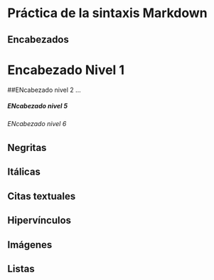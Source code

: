 # Práctica de la sintaxis Markdown

## Encabezados
# Encabezado Nivel 1
##ENcabezado nivel 2
...
##### ENcabezado nivel 5
###### ENcabezado nivel 6

## Negritas

## Itálicas

## Citas textuales 

## Hipervínculos

## Imágenes

## Listas 
